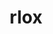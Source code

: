 ---
title: rlox
description: Compiler for the Lox programming language written in Rust.
tags:
- Rust
- Compiler
source: https://github.com/hammadmajid/rlox
status: in-progress
---